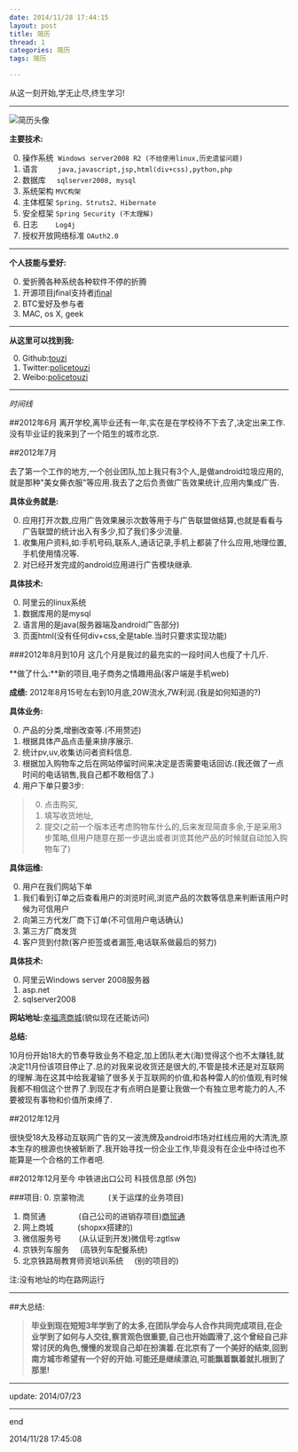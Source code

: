 ```yaml
---
date: 2014/11/28 17:44:15 
layout: post
title: 简历
thread: 1
categories: 简历
tags: 简历

---
```



从这一刻开始,学无止尽,终生学习!

----------

![简历头像](http://tblogmarkdown.qiniudn.com/简历头像图.png)

**主要技术:**

0. 操作系统&nbsp;&nbsp;`Windows server2008 R2 (不给使用linux,历史遗留问题)`
1. 语言&nbsp;&nbsp;&nbsp;&nbsp;&nbsp;&nbsp;&nbsp;&nbsp;&nbsp;`java,javascript,jsp,html(div+css),python,php`
2. 数据库&nbsp;&nbsp;&nbsp;&nbsp;&nbsp;`sqlserver2008, mysql`
3. 系统架构&nbsp;`MVC构架`
4. 主体框架&nbsp;`Spring、Struts2、Hibernate`
5. 安全框架&nbsp;`Spring Security (不太理解)`
6. 日志&nbsp;&nbsp;&nbsp;&nbsp;&nbsp;&nbsp;&nbsp;&nbsp;`Log4j`
7. 授权开放网络标准  `OAuth2.0`

---------------------

**个人技能与爱好:**

0. 爱折腾各种系统各种软件不停的折腾
1. 开源项目jfinal支持者[jfinal](http://jfinal.com/)
2. BTC爱好及参与者
3. MAC, os X, geek

----------------

**从这里可以找到我:**

0. Github:[touzi](http://github.com/touzi)
1. Twitter:[policetouzi](https://twitter.com/policetouzi/)
2. Weibo:[policetouzi](http://weibo.com/policetouzi/)

-----

*时间线*

##2012年6月 
离开学校,离毕业还有一年,实在是在学校待不下去了,决定出来工作.没有毕业证的我来到了一个陌生的城市北京.

##2012年7月

去了第一个工作的地方,一个创业团队,加上我只有3个人,是做android垃圾应用的,就是那种"美女撕衣服"等应用.我去了之后负责做广告效果统计,应用内集成广告.

**具体业务就是:**

0. 应用打开次数,应用广告效果展示次数等用于与广告联盟做结算,也就是看看与广告联盟的统计出入有多少,扣了我们多少流量.
1. 收集用户资料,如:手机号码,联系人,通话记录,手机上都装了什么应用,地理位置,手机使用情况等.
2. 对已经开发完成的android应用进行广告模块继承.

**具体技术:**

0. 阿里云的linux系统
1. 数据库用的是mysql
2. 语言用的是java(服务器端及android广告部分)
4. 页面html(没有任何div+css,全是table.当时只要求实现功能)

###2012年8月到10月    这几个月是我过的最充实的一段时间人也瘦了十几斤.

**做了什么:**新的项目,电子商务之情趣用品(客户端是手机web)

**成绩:** 2012年8月15号左右到10月底,20W流水,7W利润.(我是如何知道的?)

**具体业务:**

0. 产品的分类,增删改查等.(不用赘述)
1. 根据具体产品点击量来排序展示.
2. 统计pv,uv,收集访问者资料信息.
3. 根据加入购物车之后在网站停留时间来决定是否需要电话回访.(我还做了一点时间的电话销售,我自己都不敢相信了.)
4. 用户下单只要3步:

>0. 点击购买,
>1. 填写收货地址,
>2. 提交(之前一个版本还考虑购物车什么的,后来发现简直多余,于是采用3步策略,但用户随意在那一步退出或者浏览其他产品的时候就自动加入购物车了)

**具体运维:**

0. 用户在我们网站下单
1. 我们看到订单之后查看用户的浏览时间,浏览产品的次数等信息来判断该用户时候为可信用户
2. 向第三方代发厂商下订单(不可信用户电话确认)
3. 第三方厂商发货
4. 客户货到付款(客户拒签或者漏签,电话联系做最后的努力)

**具体技术:**

0. 阿里云Windows server 2008服务器
1. asp.net
2. sqlserver2008

**网站地址:**[幸福湾商城](http://wap.xingfuwan.com/)(貌似现在还能访问)

**总结:**

10月份开始18大的节奏导致业务不稳定,加上团队老大(海)觉得这个也不太赚钱,就决定11月份该项目停止了.总的对我来说收货还是很大的,不管是技术还是对互联网的理解.海在这其中给我灌输了很多关于互联网的价值,和各种雷人的价值观,有时候我都不相信这个世界了.到现在才有点明白是要让我做一个有独立思考能力的人,不要被现有事物和价值所束缚了.

##2012年12月

很快受18大及移动互联网广告的又一波洗牌及android市场对红线应用的大清洗,原本生存的根源也快被斩断了.我开始寻找一份企业工作,毕竟没有在企业中待过也不能算是一个合格的工作者吧.

##2012年12月至今
中铁进出口公司      科技信息部      (外包)

###项目:
0. 京蒙物流&nbsp;&nbsp;&nbsp;&nbsp;&nbsp;&nbsp;&nbsp;&nbsp;&nbsp;&nbsp;&nbsp;(关于运煤的业务项目)
1. 商贸通&nbsp;&nbsp;&nbsp;&nbsp;&nbsp;&nbsp;&nbsp;&nbsp;&nbsp;&nbsp;&nbsp;&nbsp;&nbsp;&nbsp;&nbsp;(自己公司的进销存项目)[商贸通](http://123.tlsw.net/smt)
2. 网上商城&nbsp;&nbsp;&nbsp;&nbsp;&nbsp;&nbsp;&nbsp;&nbsp;&nbsp;&nbsp;&nbsp;(shopxx搭建的)
3. 微信服务号&nbsp;&nbsp;&nbsp;&nbsp;&nbsp;&nbsp;&nbsp;&nbsp;(从认证到开发)微信号:zgtlsw
4. 京铁列车服务&nbsp;&nbsp;&nbsp;&nbsp;&nbsp;(高铁列车配餐系统)
5. 北京铁路局教育师资培训系统&nbsp;&nbsp;&nbsp;&nbsp;&nbsp;(别的项目的)

注:没有地址的均在路网运行

------------

##大总结:

>**毕业到现在短短3年学到了的太多,在团队学会与人合作共同完成项目,在企业学到了如何与人交往,察言观色很重要,自己也开始圆滑了,这个曾经自己非常讨厌的角色,慢慢的发现自己却在扮演着.在北京有了一个美好的结束,回到南方城市希望有一个好的开始.可能还是继续漂泊,可能飘着飘着就扎根到了那里!**
 
---------------

update: 2014/07/23


------

end

2014/11/28 17:45:08 
